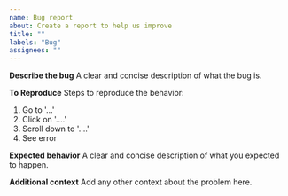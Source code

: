 ```yaml
---
name: Bug report
about: Create a report to help us improve
title: ""
labels: "Bug"
assignees: ""
---
```


**Describe the bug**
A clear and concise description of what the bug is.

**To Reproduce**
Steps to reproduce the behavior:

1. Go to '...'
2. Click on '....'
3. Scroll down to '....'
4. See error

**Expected behavior**
A clear and concise description of what you expected to happen.

<!-- Uncomment what is required -->

<!--
**Screenshots**
If applicable, add screenshots to help explain your problem.
-->

<!--
**Desktop (please complete the following information):**
 - OS: [e.g. iOS]
 - Browser [e.g. chrome, safari]
 - Version [e.g. 22]
-->
<!--
**Smartphone (please complete the following information):**
 - Device: [e.g. iPhone6]
 - OS: [e.g. iOS8.1]
 - Browser [e.g. stock browser, safari]
 - Version [e.g. 22]
-->

**Additional context**
Add any other context about the problem here.
